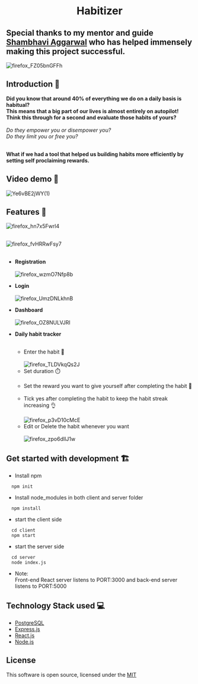 <h1 align="center">Habitizer</h1>

## Special thanks to my mentor and guide [Shambhavi Aggarwal](https://github.com/agg-shambhavi) who has helped immensely making this project successful.


![firefox_FZ05bnGFFh](https://user-images.githubusercontent.com/54499808/138438730-db041221-6ebd-47f9-9de7-6f5bdd77f5ac.png)


## Introduction :sparkler:
**Did you know that around 40% of everything we do on a daily basis is habitual?**<br>
**This means that a big part of our lives is almost entirely on autopilot!**<br>
**Think this through for a second and evaluate those habits of yours?**<br><br>
*Do they empower you or disempower you?*<br>
*Do they limit you or free you?*<br><br>

**What if we had a tool that helped us building habits more efficiently by setting self proclaiming rewards.**

## Video demo :movie_camera:
![Ye6vBE2jWY(1)](https://user-images.githubusercontent.com/54499808/138444427-9a6ab3d1-00cd-44b9-afad-4f6c75b039cf.gif)


## Features :gift:

![firefox_hn7x5Fwrl4](https://user-images.githubusercontent.com/54499808/138449316-944872f0-2573-49d5-9d40-db8981bcc47a.png)<br><br>


![firefox_fvHRRwFsy7](https://user-images.githubusercontent.com/54499808/138449395-31ee639a-6d6b-4558-a451-8fc2932d9992.png)<br><br>


- **Registration** <br><br>
![firefox_wzmO7Nfp8b](https://user-images.githubusercontent.com/54499808/138439142-28a2c7bb-444d-4579-80b2-7fc07bb1df18.png)


- **Login** <br><br>
![firefox_UmzDNLkhnB](https://user-images.githubusercontent.com/54499808/138439443-c971d91d-313a-44a4-a1f4-ce7f82621167.png)

- **Dashboard** <br><br>
![firefox_OZ8NULVJRI](https://user-images.githubusercontent.com/54499808/138439750-dae4032c-3184-450c-9429-73769f37a386.png)


- **Daily habit tracker** <br><br>
    - Enter the habit :ping_pong: <br><br> 
    ![firefox_TLDVkqQs2J](https://user-images.githubusercontent.com/54499808/138439920-e9e8634f-561c-4903-9909-9583c9d75220.png)
    - Set duration :stopwatch:<br><br>
    - Set the reward you want to give yourself after completing the habit :ribbon:<br><br>
    - Tick yes after completing the habit to keep the habit streak increasing :ok_hand:<br><br>
    ![firefox_p3vD10cMcE](https://user-images.githubusercontent.com/54499808/138439985-3bc12b4c-663e-47d0-91de-677a7bf4ada3.png)
    - Edit or Delete the habit whenever you want <br><br>
    ![firefox_zpo6dIlJ1w](https://user-images.githubusercontent.com/54499808/138440057-fb018303-c8f2-447b-ae79-255618158f71.png)

## Get started with development :building_construction: 	
- Install npm 
```
  npm init
```

- Install node_modules in both client and server folder
```
  npm install
```

- start the client side
```
  cd client
  npm start
```
- start the server side
```
  cd server
  node index.js
```

- Note:<br>
    Front-end React server listens to PORT:3000 and back-end server listens to PORT:5000
    
## Technology Stack used :computer:
- [PostgreSQL](https://www.postgresql.org/)
- [Express.js](https://expressjs.com/)
- [React.js](https://reactjs.org/)
- [Node.js](https://nodejs.org/en/)


## License

This software is open source, licensed under the [MIT](https://github.com/crony10/Habitizer/blob/master/License.md)




